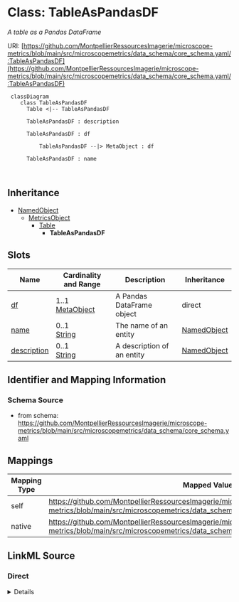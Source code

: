 # Class: TableAsPandasDF


_A table as a Pandas DataFrame_





URI: [https://github.com/MontpellierRessourcesImagerie/microscope-metrics/blob/main/src/microscopemetrics/data_schema/core_schema.yaml/:TableAsPandasDF](https://github.com/MontpellierRessourcesImagerie/microscope-metrics/blob/main/src/microscopemetrics/data_schema/core_schema.yaml/:TableAsPandasDF)




```mermaid
 classDiagram
    class TableAsPandasDF
      Table <|-- TableAsPandasDF
      
      TableAsPandasDF : description
        
      TableAsPandasDF : df
        
          TableAsPandasDF --|> MetaObject : df
        
      TableAsPandasDF : name
        
      
```





## Inheritance
* [NamedObject](NamedObject.md)
    * [MetricsObject](MetricsObject.md)
        * [Table](Table.md)
            * **TableAsPandasDF**



## Slots

| Name | Cardinality and Range | Description | Inheritance |
| ---  | --- | --- | --- |
| [df](df.md) | 1..1 <br/> [MetaObject](MetaObject.md) | A Pandas DataFrame object | direct |
| [name](name.md) | 0..1 <br/> [String](String.md) | The name of an entity | [NamedObject](NamedObject.md) |
| [description](description.md) | 0..1 <br/> [String](String.md) | A description of an entity | [NamedObject](NamedObject.md) |









## Identifier and Mapping Information







### Schema Source


* from schema: https://github.com/MontpellierRessourcesImagerie/microscope-metrics/blob/main/src/microscopemetrics/data_schema/core_schema.yaml





## Mappings

| Mapping Type | Mapped Value |
| ---  | ---  |
| self | https://github.com/MontpellierRessourcesImagerie/microscope-metrics/blob/main/src/microscopemetrics/data_schema/core_schema.yaml/:TableAsPandasDF |
| native | https://github.com/MontpellierRessourcesImagerie/microscope-metrics/blob/main/src/microscopemetrics/data_schema/core_schema.yaml/:TableAsPandasDF |





## LinkML Source

<!-- TODO: investigate https://stackoverflow.com/questions/37606292/how-to-create-tabbed-code-blocks-in-mkdocs-or-sphinx -->

### Direct

<details>
```yaml
name: TableAsPandasDF
description: A table as a Pandas DataFrame
from_schema: https://github.com/MontpellierRessourcesImagerie/microscope-metrics/blob/main/src/microscopemetrics/data_schema/core_schema.yaml
is_a: Table
attributes:
  df:
    name: df
    description: A Pandas DataFrame object
    from_schema: https://github.com/MontpellierRessourcesImagerie/microscope-metrics/blob/main/src/microscopemetrics/data_schema/core_schema.yaml
    rank: 1000
    multivalued: false
    range: MetaObject
    required: true

```
</details>

### Induced

<details>
```yaml
name: TableAsPandasDF
description: A table as a Pandas DataFrame
from_schema: https://github.com/MontpellierRessourcesImagerie/microscope-metrics/blob/main/src/microscopemetrics/data_schema/core_schema.yaml
is_a: Table
attributes:
  df:
    name: df
    description: A Pandas DataFrame object
    from_schema: https://github.com/MontpellierRessourcesImagerie/microscope-metrics/blob/main/src/microscopemetrics/data_schema/core_schema.yaml
    rank: 1000
    multivalued: false
    alias: df
    owner: TableAsPandasDF
    domain_of:
    - TableAsPandasDF
    range: MetaObject
    required: true
  name:
    name: name
    description: The name of an entity
    from_schema: https://github.com/MontpellierRessourcesImagerie/microscope-metrics/blob/main/src/microscopemetrics/data_schema/core_schema.yaml
    rank: 1000
    multivalued: false
    alias: name
    owner: TableAsPandasDF
    domain_of:
    - NamedObject
    - Experimenter
    - Column
    range: string
    required: false
  description:
    name: description
    description: A description of an entity
    from_schema: https://github.com/MontpellierRessourcesImagerie/microscope-metrics/blob/main/src/microscopemetrics/data_schema/core_schema.yaml
    rank: 1000
    multivalued: false
    alias: description
    owner: TableAsPandasDF
    domain_of:
    - NamedObject
    - roi
    - Tag
    range: string

```
</details>